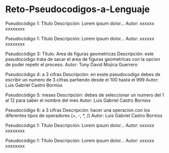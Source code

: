 # Reto-Pseudocodigos-a-Lenguaje

Pseudocódigo 1: Título
Descripción: Lorem ipsum dolor...
Autor: xxxxxx xxxxxxxx


Pseudocódigo 1: Título
Descripción: Lorem ipsum dolor...
Autor: xxxxxx xxxxxxxx

Pseudocódigo 3: Título: Area de figuras geometricas
Descripción: este pseudocodigo trata de sacar el area de figuras geometricas con la opcion de poder repetir el proceso.
Autor: Tony David Mojica Guerrero


Pseudocódigo 4: a 3 cifras
Descripción: en esste pseudocodigo debes de escribir un numero de 3 cifras partiendo desde el 100 hasta el 999
Autor: Luis Gabriel Castro Bornios


Pseudocódigo 5: meses
Descripción: debes de seleccionar un numero del 1 al 12 para saber el nombre del mes
Autor: Luis Gabriel Castro Bornios


Pseudocódigo 6: a 3 cifras
Descripción: hacer una operacion con los diferentes tipos de operadores (+, -, *, /)
Autor: Luis Gabriel Castro Bornios


Pseudocódigo 1: Título
Descripción: Lorem ipsum dolor...
Autor: xxxxxx xxxxxxxx


Pseudocódigo 1: Título
Descripción: Lorem ipsum dolor...
Autor: xxxxxx xxxxxxxx
